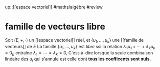 up::[[espace vectoriel]]
#maths/algèbre #review 
# famille de vecteurs libre
Soit $(E, +, \cdot)$ un [[espace vectoriel]] réel, et $\{u_1,\ldots,u_k\}$ une [[famille de vecteurs]] de $E$
La famille $\{u_1,\ldots,u_k\}$ est _libre_ ssi la relation $\lambda_1u_1+\cdots+\lambda_ku_k = 0_E$ entraîne $\lambda_1 = \cdots = \lambda_k = 0$,
C'est-à-dire lorsque la seule combinaison linéaire des $u_i$ qui s'annule est celle dont **tous les coefficents sont nuls**.
